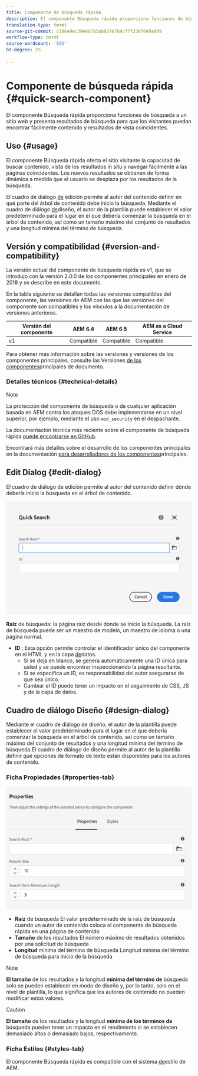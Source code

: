 ```yaml
---
title: Componente de búsqueda rápida
description: El componente Búsqueda rápida proporciona funciones de búsqueda a un sitio Web y presenta resultados de búsqueda para que los visitantes puedan buscar en el sitio y filtrar los resultados.
translation-type: tm+mt
source-git-commit: c186e9ec3944d785ab0376769cf7f2307049a809
workflow-type: tm+mt
source-wordcount: '592'
ht-degree: 2%

---
```



# Componente de búsqueda rápida {#quick-search-component}

El componente Búsqueda rápida proporciona funciones de búsqueda a un sitio web y presenta resultados de búsqueda para que los visitantes puedan encontrar fácilmente contenido y resultados de vista coincidentes.

## Uso {#usage}

El componente Búsqueda rápida oferta el sitio visitante la capacidad de buscar contenido, vista de los resultados in situ y navegar fácilmente a las páginas coincidentes. Los nuevos resultados se obtienen de forma dinámica a medida que el usuario se desplaza por los resultados de la búsqueda.

El cuadro de diálogo [de](#edit-dialog) edición permite al autor del contenido definir en qué parte del árbol de contenido debe inicio la búsqueda. Mediante el cuadro de diálogo [de](#design-dialog)diseño, el autor de la plantilla puede establecer el valor predeterminado para el lugar en el que debería comenzar la búsqueda en el árbol de contenido, así como un tamaño máximo del conjunto de resultados y una longitud mínima del término de búsqueda.

## Versión y compatibilidad {#version-and-compatibility}

La versión actual del componente de búsqueda rápida es v1, que se introdujo con la versión 2.0.0 de los componentes principales en enero de 2018 y se describe en este documento.

En la tabla siguiente se detallan todas las versiones compatibles del componente, las versiones de AEM con las que las versiones del componente son compatibles y los vínculos a la documentación de versiones anteriores.

| Versión del componente | AEM 6.4   | AEM 6.5 | AEM as a Cloud Service |
|--- |--- |--- |---|
| v1 | Compatible | Compatible | Compatible |

Para obtener más información sobre las versiones y versiones de los componentes principales, consulte las Versiones [de los componentes](/help/versions.md)principales de documento.

### Detalles técnicos {#technical-details}

>[!NOTE]
>
>La protección del componente de búsqueda o de cualquier aplicación basada en AEM contra los ataques DOS debe implementarse en un nivel superior, por ejemplo, mediante el uso `mod_security` en el despachante.

La documentación técnica más reciente sobre el componente de búsqueda rápida [puede encontrarse en GitHub](https://adobe.com/go/aem_cmp_tech_search_v1).

Encontrará más detalles sobre el desarrollo de los componentes principales en la documentación [para desarrolladores de los componentes](/help/developing/overview.md)principales.

## Edit Dialog {#edit-dialog}

El cuadro de diálogo de edición permite al autor del contenido definir dónde debería inicio la búsqueda en el árbol de contenido.

![Cuadro de diálogo de edición del componente de búsqueda rápida](/help/assets/quick-search-edit.png)

**Raíz** de búsqueda: la página raíz desde donde se inicio la búsqueda. La raíz de búsqueda puede ser un maestro de modelo, un maestro de idioma o una página normal.
* **ID** : Esta opción permite controlar el identificador único del componente en el HTML y en la capa [de](/help/developing/data-layer/overview.md)datos.
   * Si se deja en blanco, se genera automáticamente una ID única para usted y se puede encontrar inspeccionando la página resultante.
   * Si se especifica un ID, es responsabilidad del autor asegurarse de que sea único.
   * Cambiar el ID puede tener un impacto en el seguimiento de CSS, JS y de la capa de datos.

## Cuadro de diálogo Diseño {#design-dialog}

Mediante el cuadro de diálogo de diseño, el autor de la plantilla puede establecer el valor predeterminado para el lugar en el que debería comenzar la búsqueda en el árbol de contenido, así como un tamaño máximo del conjunto de resultados y una longitud mínima del término de búsqueda.El cuadro de diálogo de diseño permite al autor de la plantilla definir qué opciones de formato de texto están disponibles para los autores de contenido.

### Ficha Propiedades {#properties-tab}

![Cuadro de diálogo de diseño del componente de búsqueda rápida](/help/assets/quick-search-design.png)

* **Raíz** de búsqueda El valor predeterminado de la raíz de búsqueda cuando un autor de contenido coloca el componente de búsqueda rápida en una página de contenido
* **Tamaño** de los resultados El número máximo de resultados obtenidos por una solicitud de búsqueda
* **Longitud** mínima del término de búsqueda Longitud mínima del término de búsqueda para inicio de la búsqueda

>[!NOTE]
>
>**El tamaño** de los resultados y la longitud **mínima del término de** búsqueda solo se pueden establecer en modo de diseño y, por lo tanto, solo en el nivel de plantilla, lo que significa que los autores de contenido no pueden modificar estos valores.

>[!CAUTION]
>
>**El tamaño** de los resultados y la longitud **mínima de los términos de** búsqueda pueden tener un impacto en el rendimiento si se establecen demasiado altos o demasiado bajos, respectivamente.

### Ficha Estilos {#styles-tab}

El componente Búsqueda rápida es compatible con el sistema [de](/help/get-started/authoring.md#component-styling)estilo de AEM.

